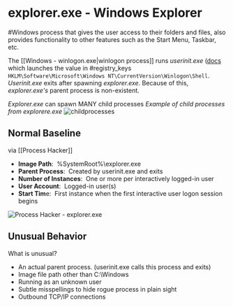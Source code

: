 # explorer.exe - Windows Explorer
#Windows process that gives the user access to their folders and files, also provides functionality to other features such as the Start Menu, Taskbar, etc.

The [[Windows - winlogon.exe|winlogon process]] runs *userinit.exe* ([docs](https://docs.microsoft.com/en-us/previous-versions/windows/it-pro/windows-2000-server/cc939862(v=technet.10)?redirectedfrom=MSDN) which launches the value in #registry_keys `HKLM\Software\Microsoft\Windows NT\CurrentVersion\Winlogon\Shell`. *Userinit.exe* exits after spawning *explorer.exe*. Because of this, *explorer.exe's* parent process is non-existent. 

*Explorer.exe* can spawn MANY child processes
*Example of child processes from explorere.exe*
![childprocesses](https://assets.tryhackme.com/additional/windows-processes/explorer-tree.png)

## Normal Baseline
via [[Process Hacker]]
- **Image Path**:  %SystemRoot%\\explorer.exe
- **Parent Process**:  Created by userinit.exe and exits
- **Number of Instances**:  One or more per interactively logged-in user
- **User Account**:  Logged-in user(s)
- **Start Tim**e:  First instance when the first interactive user logon session begins

![Process Hacker - explorer.exe](https://assets.tryhackme.com/additional/windows-processes/explorer.png)

## Unusual Behavior
What is unusual?
-   An actual parent process. (userinit.exe calls this process and exits)
-   Image file path other than C:\\Windows
-   Running as an unknown user
-   Subtle misspellings to hide rogue process in plain sight
-   Outbound TCP/IP connections